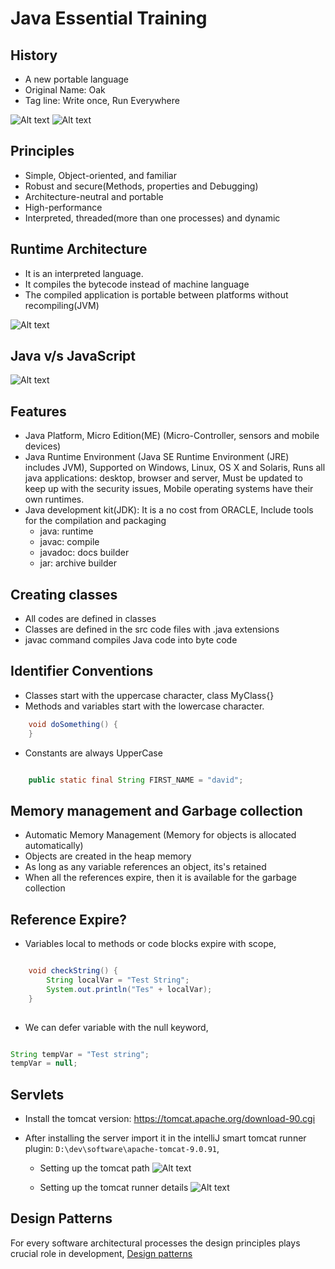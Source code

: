 # Java Essential Training

## History

- A new portable language
- Original Name: Oak
- Tag line: Write once, Run Everywhere

![Alt text](images/History.PNG "History of Java")
![Alt text](images/History2.PNG "History of Java")

## Principles

- Simple, Object-oriented, and familiar
- Robust and secure(Methods, properties and Debugging)
- Architecture-neutral and portable
- High-performance
- Interpreted, threaded(more than one processes) and dynamic

## Runtime Architecture

- It is an interpreted language.
- It compiles the bytecode instead of machine language
- The compiled application is portable between platforms without recompiling(JVM)

![Alt text](images/Runtime_Arch.PNG "Runtime Architecture")

## Java v/s JavaScript

![Alt text](images/JavaVsJavaScript.PNG "History of Java")

## Features

- Java Platform, Micro Edition(ME) (Micro-Controller, sensors and mobile devices)
- Java Runtime Environment (Java SE Runtime Environment (JRE) includes JVM),
Supported on Windows, Linux, OS X and Solaris, Runs all java applications: desktop, browser and server,
Must be updated to keep up with the security issues, Mobile operating systems have their own runtimes.
- Java development kit(JDK): It is a no cost from ORACLE, Include tools for the compilation and packaging<br>
  - java: runtime
  - javac: compile
  - javadoc: docs builder
  - jar: archive builder

## Creating classes

- All codes are defined in classes
- Classes are defined in the src code files with .java extensions
- javac command compiles Java code into byte code

## Identifier Conventions

- Classes start with the uppercase character, class MyClass{}
- Methods and variables start with the lowercase character.<br>

```java
    void doSomething() {
    }
```
- Constants are always UpperCase

```java

    public static final String FIRST_NAME = "david";

```

## Memory management and Garbage collection

- Automatic Memory Management (Memory for objects is allocated automatically)
- Objects are created in the heap memory
- As long as any variable references an object, its's retained
- When all the references expire, then it is available for the garbage collection

## Reference Expire?

- Variables local to methods or code blocks expire with scope,<br>

```java

    void checkString() {
        String localVar = "Test String";
        System.out.println("Tes" + localVar);
    }
    
```

- We can defer variable with the null keyword,

```java

String tempVar = "Test string";
tempVar = null;

```

## Servlets

- Install the tomcat version: https://tomcat.apache.org/download-90.cgi
- After installing the server import it in the intelliJ smart tomcat runner plugin: `D:\dev\software\apache-tomcat-9.0.91`,

  - Setting up the tomcat path
      ![Alt text](images/tomcat-setting.jpg "Setting up the tomcat path")
  
  - Setting up the tomcat runner details
      ![Alt text](images/tomcat-runner-setting.jpg "Setting up the tomcat runner details") 


## Design Patterns

For every software architectural processes the design principles plays crucial role in development, [Design patterns](/docs/java-design-pattern.md)


